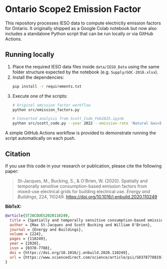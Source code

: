 # Ontario Scope2 Emission Factor

This repository processes IESO data to compute electricity emission factors for Ontario. It originally shipped as a Google Colab notebook but now also includes a standalone Python script that can be run locally or via GitHub Actions.

## Running locally
1. Place the required IESO data files inside `data/IESO_Data` using the same folder structure expected by the notebook (e.g. `Supply/GOC-2016.xlsx`).
2. Install the dependencies:
   ```bash
   pip install -r requirements.txt
   ```
3. Execute one of the scripts:
   ```bash
   # Original emission factor workflow
   python src/emission_factors.py

   # Converted analysis from Scott_Code_Feb2025.ipynb
   python src/scott_code.py --year 2022 --emission-rate 'Natural Gas=500'
   ```

A simple GitHub Actions workflow is provided to demonstrate running the script automatically on each push.

## Citation

If you use this code in your research or publication, please cite the following paper:

> St-Jacques, M., Bucking, S., & O'Brien, W. (2020). Spatially and temporally sensitive consumption-based emission factors from mixed-use electrical grids for building electrical use. *Energy and Buildings*, 224, 110249. https://doi.org/10.1016/j.enbuild.2020.110249

**BibTeX:**
```bibtex
@article{STJACQUES2020110249,
  title = {Spatially and temporally sensitive consumption-based emission factors from mixed-use electrical grids for building electrical use},
  author = {Max St-Jacques and Scott Bucking and William O'Brien},
  journal = {Energy and Buildings},
  volume = {224},
  pages = {110249},
  year = {2020},
  issn = {0378-7788},
  doi = {https://doi.org/10.1016/j.enbuild.2020.110249},
  url = {https://www.sciencedirect.com/science/article/pii/S0378778819337387}
}
```
